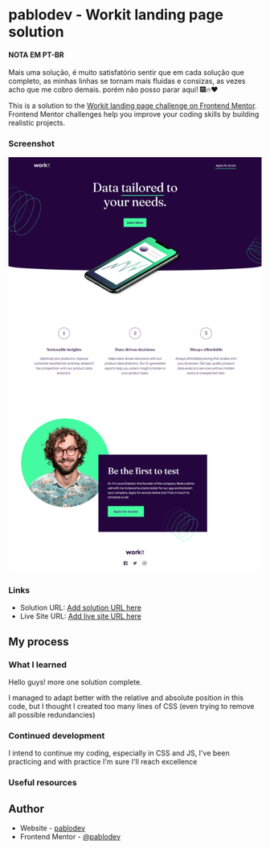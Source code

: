 # pablodev - Workit landing page solution


#### NOTA EM PT-BR

Mais uma solução, é muito satisfatório sentir que em cada solução que completo, as minhas linhas se tornam mais fluidas e consizas, as vezes acho que me cobro demais. porém não posso parar aqui! 
🎆🔥❤️

 

This is a solution to the [Workit landing page challenge on Frontend Mentor](https://www.frontendmentor.io/challenges/workit-landing-page-2fYnyle5lu). Frontend Mentor challenges help you improve your coding skills by building realistic projects. 

### Screenshot

![](./assets/images/print-site.png)

### Links

- Solution URL: [Add solution URL here](https://your-solution-url.com)
- Live Site URL: [Add live site URL here](https://your-live-site-url.com)

## My process


### What I learned

Hello guys! more one solution complete.

I managed to adapt better with the relative and absolute position in this code, but I thought I created too many lines of CSS (even trying to remove all possible redundancies)

### Continued development

I intend to continue my coding, especially in CSS and JS, I've been practicing and with practice I'm sure I'll reach excellence


### Useful resources


## Author

- Website - [pablodev](https://www.pabloteixeira.site)
- Frontend Mentor - [@pablodev](https://www.frontendmentor.io/profile/pabloodev)

